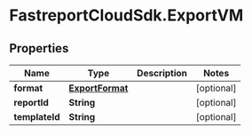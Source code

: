 # FastreportCloudSdk.ExportVM

## Properties

Name | Type | Description | Notes
------------ | ------------- | ------------- | -------------
**format** | [**ExportFormat**](ExportFormat.md) |  | [optional] 
**reportId** | **String** |  | [optional] 
**templateId** | **String** |  | [optional] 


